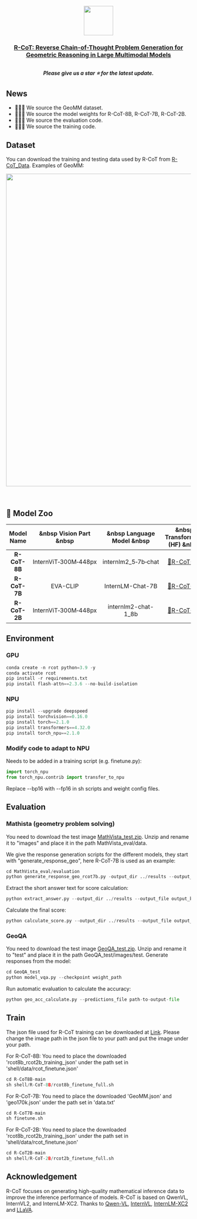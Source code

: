 <p align="center">
    <img src="https://s21.ax1x.com/2024/10/17/pAUm9qH.png" width="80" style="margin-bottom: 0.2;"/>
<p>

<h3 align="center"> <a href="">R-CoT: Reverse Chain-of-Thought Problem Generation for Geometric Reasoning in Large Multimodal Models</a></h3>
<h2></h2>

<h5 align="center"> Please give us a star ⭐ for the latest update.  </h5>

<h5 align="center">


## News 
* 🎉🎉🎉 We source the GeoMM dataset.
* 🎉🎉🎉 We source the model weights for R-CoT-8B, R-CoT-7B, R-CoT-2B.
* 🎉🎉🎉 We source the evaluation code.
* 🎉🎉🎉 We source the training code.


## Dataset
You can download the training and testing data used by R-CoT from [R-CoT_Data](https://huggingface.co/datasets/dle666/R-CoT).
Examples of GeoMM:
<br>
<p align="center">
    <img src="https://s21.ax1x.com/2024/10/20/pAaGpRJ.png" width="850"/>
<p>
<br>

    
## 🐳 Model Zoo

<div align="center">

|   Model Name   |    &nbsp Vision Part &nbsp      |     &nbsp Language Model &nbsp      |       &nbsp Transformers (HF) &nbsp     |
|:-----------:|:-------------------------:|:------------------------------------:|:------------------------------------:|
|  **R-CoT-8B**  | InternViT‑300M‑448px     | internlm2_5‑7b‑chat                  | [🤗R-CoT-8B](https://huggingface.co/dle666/R-CoT-8B) |
|  **R-CoT-7B**  | EVA-CLIP                | InternLM-Chat-7B                     | [🤗R-CoT-7B](https://huggingface.co/dle666/R-CoT-7B) |
|  **R-CoT-2B**  | InternViT‑300M‑448px     | internlm2-chat-1_8b                  | [🤗R-CoT-2B](https://huggingface.co/dle666/R-CoT-2B) |

</div>


## Environment
### GPU
```python
conda create -n rcot python=3.9 -y
conda activate rcot
pip install -r requirements.txt
pip install flash-attn==2.3.6 --no-build-isolation
```

### NPU
```python
pip install --upgrade deepspeed
pip install torchvision==0.16.0
pip install torch==2.1.0
pip install transformers==4.32.0
pip install torch_npu==2.1.0
```

### Modify code to adapt to NPU
Needs to be added in a training script (e.g. finetune.py):
```python
import torch_npu
from torch_npu.contrib import transfer_to_npu
```
Replace --bp16 with --fp16 in sh scripts and weight config files.

## Evaluation
### Mathista (geometry problem solving)
You need to download the test image [MathVista_test.zip](https://huggingface.co/datasets/dle666/R-CoT). Unzip and rename it to "images" and place it in the path MathVista_eval/data.

We give the response generation scripts for the different models, they start with "generate_response_geo", here R-CoT-7B is used as an example:
```python
cd MathVista_eval/evaluation
python generate_response_geo_rcot7b.py -output_dir ../results --output_file output_bard.json --checkpoint weight_path
```

Extract the short answer text for score calculation:
```python
python extract_answer.py --output_dir ../results --output_file output_bard.json 
```

Calculate the final score:
```python
python calculate_score.py --output_dir ../results --output_file output_bard.json --score_file scores.json
```

### GeoQA
You need to download the test image [GeoQA_test.zip](https://huggingface.co/datasets/dle666/R-CoT). Unzip and rename it to "test" and place it in the path GeoQA_test/images/test.
Generate responses from the model:
```python
cd GeoQA_test
python model_vqa.py --checkpoint weight_path
```

Run automatic evaluation to calculate the accuracy:
```python
python geo_acc_calculate.py --predictions_file path-to-output-file
```

## Train
The json file used for R-CoT training can be downloaded at [Link](https://huggingface.co/datasets/dle666/R-CoT). Please change the image path in the json file to your path and put the image under your path.

For R-CoT-8B:
You need to place the downloaded 'rcot8b_rcot2b_training_json' under the path set in 'shell/data/rcot_finetune.json'
```python
cd R-CoT8B-main
sh shell/R-CoT-8B/rcot8b_finetune_full.sh
```

For R-CoT-7B:
You need to place the downloaded 'GeoMM.json' and 'geo170k.json' under the path set in 'data.txt'
```python
cd R-CoT7B-main
sh finetune.sh
```

For R-CoT-2B:
You need to place the downloaded 'rcot8b_rcot2b_training_json' under the path set in 'shell/data/rcot_finetune.json'
```python
cd R-CoT2B-main
sh shell/R-CoT-2B/rcot2b_finetune_full.sh
```

## Acknowledgement
R-CoT focuses on generating high-quality mathematical inference data to improve the inference performance of models. R-CoT is based on QwenVL, InternVL2, and InternLM-XC2. Thanks to [Qwen-VL](https://github.com/QwenLM/Qwen-VL.git), [InternVL](https://github.com/OpenGVLab/InternVL), [InternLM-XC2](https://github.com/InternLM/InternLM-XComposer) and [LLaVA](https://github.com/haotian-liu/LLaVA).
